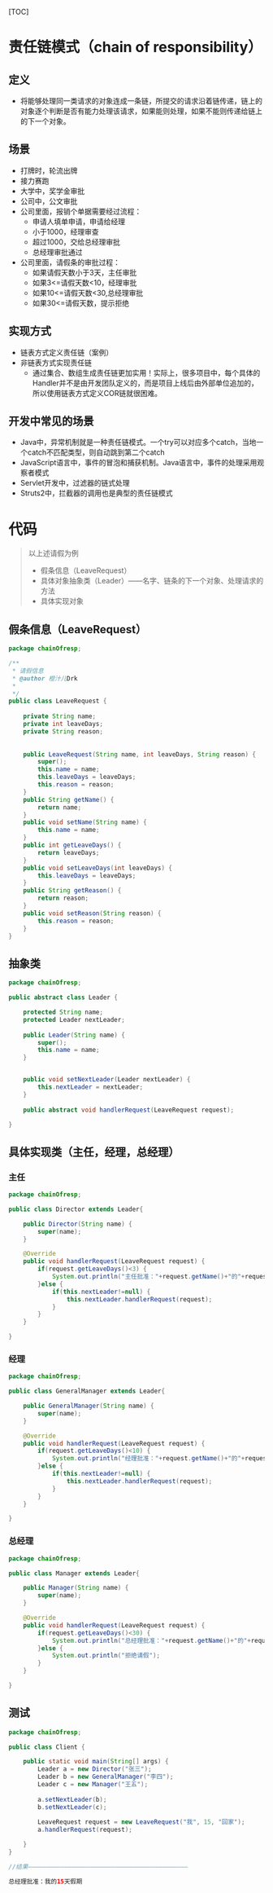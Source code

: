 [TOC]



# 责任链模式（chain of responsibility）

## 定义

- 将能够处理同一类请求的对象连成一条链，所提交的请求沿着链传递，链上的对象逐个判断是否有能力处理该请求，如果能则处理，如果不能则传递给链上的下一个对象。

## 场景

- 打牌时，轮流出牌
- 接力赛跑
- 大学中，奖学金审批
- 公司中，公文审批
- 公司里面，报销个单据需要经过流程：
  - 申请人填单申请，申请给经理
  - 小于1000，经理审查
  - 超过1000，交给总经理审批
  - 总经理审批通过
- 公司里面，请假条的审批过程：
  - 如果请假天数小于3天，主任审批
  - 如果3<=请假天数<10，经理审批
  - 如果10<=请假天数<30,总经理审批
  - 如果30<=请假天数，提示拒绝

## 实现方式

- 链表方式定义责任链（案例）
- 非链表方式实现责任链
  - 通过集合、数组生成责任链更加实用！实际上，很多项目中，每个具体的Handler并不是由开发团队定义的，而是项目上线后由外部单位追加的，所以使用链表方式定义COR链就很困难。

## 开发中常见的场景

- Java中，异常机制就是一种责任链模式。一个try可以对应多个catch，当地一个catch不匹配类型，则自动跳到第二个catch
- JavaScript语言中，事件的冒泡和捕获机制。Java语言中，事件的处理采用观察者模式
- Servlet开发中，过滤器的链式处理
- Struts2中，拦截器的调用也是典型的责任链模式



# 代码

> 以上述请假为例
>
> - 假条信息（LeaveRequest）
> - 具体对象抽象类（Leader）——名字、链条的下一个对象、处理请求的方法
> - 具体实现对象

## 假条信息（LeaveRequest）

```java
package chainOfresp;

/**
 * 请假信息
 * @author 橙汁儿Drk
 *
 */
public class LeaveRequest {
	
	private String name;
	private int leaveDays;
	private String reason;
	
	
	public LeaveRequest(String name, int leaveDays, String reason) {
		super();
		this.name = name;
		this.leaveDays = leaveDays;
		this.reason = reason;
	}
	public String getName() {
		return name;
	}
	public void setName(String name) {
		this.name = name;
	}
	public int getLeaveDays() {
		return leaveDays;
	}
	public void setLeaveDays(int leaveDays) {
		this.leaveDays = leaveDays;
	}
	public String getReason() {
		return reason;
	}
	public void setReason(String reason) {
		this.reason = reason;
	}
}

```



## 抽象类

```java
package chainOfresp;

public abstract class Leader {

	protected String name;
	protected Leader nextLeader;
	
	public Leader(String name) {
		super();
		this.name = name;
	}


	public void setNextLeader(Leader nextLeader) {
		this.nextLeader = nextLeader;
	}
	
	public abstract void handlerRequest(LeaveRequest request);

}

```

## 具体实现类（主任，经理，总经理）

### 主任

```java
package chainOfresp;

public class Director extends Leader{

	public Director(String name) {
		super(name);
	}

	@Override
	public void handlerRequest(LeaveRequest request) {
		if(request.getLeaveDays()<3) {
			System.out.println("主任批准："+request.getName()+"的"+request.getLeaveDays()+"天假期");
		}else {
			if(this.nextLeader!=null) {
				this.nextLeader.handlerRequest(request);
			}
		}
	}

}

```

### 经理

```java
package chainOfresp;

public class GeneralManager extends Leader{

	public GeneralManager(String name) {
		super(name);
	}

	@Override
	public void handlerRequest(LeaveRequest request) {
		if(request.getLeaveDays()<10) {
			System.out.println("经理批准："+request.getName()+"的"+request.getLeaveDays()+"天假期");
		}else {
			if(this.nextLeader!=null) {
				this.nextLeader.handlerRequest(request);
			}
		}
	}

}

```

### 总经理

```java
package chainOfresp;

public class Manager extends Leader{

	public Manager(String name) {
		super(name);
	}

	@Override
	public void handlerRequest(LeaveRequest request) {
		if(request.getLeaveDays()<30) {
			System.out.println("总经理批准："+request.getName()+"的"+request.getLeaveDays()+"天假期");
		}else {
			System.out.println("拒绝请假");
		}
	}

}

```

## 测试

```java
package chainOfresp;

public class Client {

	public static void main(String[] args) {
		Leader a = new Director("张三");
		Leader b = new GeneralManager("李四");
		Leader c = new Manager("王五");
		
		a.setNextLeader(b);
		b.setNextLeader(c);
		
		LeaveRequest request = new LeaveRequest("我", 15, "回家");
		a.handlerRequest(request);

	}
}

//结果————————————————————————————————————————————

总经理批准：我的15天假期
```

